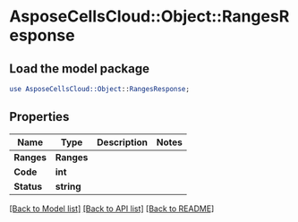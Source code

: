 # AsposeCellsCloud::Object::RangesResponse 

## Load the model package
```perl
use AsposeCellsCloud::Object::RangesResponse;
```

## Properties
Name | Type | Description | Notes
------------ | ------------- | ------------- | -------------
**Ranges** | **Ranges** |  |
**Code** | **int** |  |
**Status** | **string** |  |  

[[Back to Model list]](../README.md#documentation-for-models) [[Back to API list]](../README.md#documentation-for-api-endpoints) [[Back to README]](../README.md)

